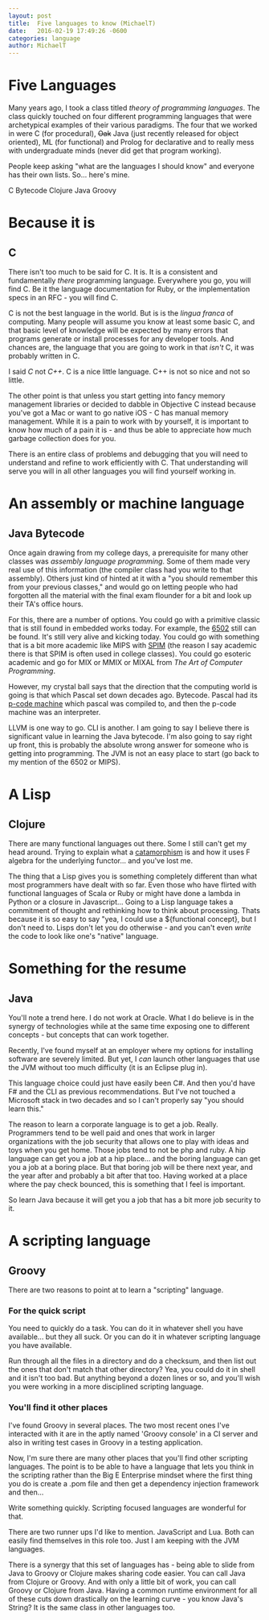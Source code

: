 ```yaml
---
layout: post
title:  Five languages to know (MichaelT)
date:   2016-02-19 17:49:26 -0600
categories: language
author:	MichaelT
---
```


# Five Languages

Many years ago, I took a class titled *theory of programming languages*.
The class quickly touched on four different programming languages that
were archetypical examples of their various paradigms.  The four that
we worked in were C (for procedural), <s>Oak</s> Java (just recently
released for object oriented), ML (for functional) and Prolog for
declarative and to really mess with undergraduate minds (never did
get that program working).

People keep asking "what are the languages I should know" and everyone
has their own lists. So... here's mine.

C
Bytecode
Clojure
Java
Groovy

# Because it is

## C

There isn't too much to be said for C. It is. It is a consistent and
fundamentally *there* programming language. Everywhere you go, you
will find C.  Be it the language documentation for Ruby, or the
implementation specs in an RFC - you will find C.

C is not the best language in the world. But is is the *lingua franca*
of computing.  Many people will assume you know at least some basic C,
and that basic level of knowledge will be expected by many errors
that programs generate or install processes for any developer tools.
And chances are, the language that you are going to work in that *isn't*
C, it was probably written in C.

I said *C* not *C++*.  C is a nice little language. C++ is not so nice
and not so little.

The other point is that unless you start getting into fancy memory
management libraries or decided to dabble in Objective C instead
because you've got a Mac or want to go native iOS - C has manual
memory management. While it is a pain to work with by yourself, it
is important to know how much of a pain it is - and thus be able to
appreciate how much garbage collection does for you.

There is an entire class of problems and debugging that you will
need to understand and refine to work efficiently with C.  That
understanding will serve you will in all other languages you will
find yourself working in.

# An assembly or machine language

## Java Bytecode

Once again drawing from my college days, a prerequisite for many other
classes was *assembly language programming*.  Some of them made very real
use of this information (the compiler class had you write to that assembly).
Others just kind of hinted at it with a "you should remember this from
your previous classes," and would go on letting people who had forgotten
all the material with the final exam flounder for a bit and look up their
TA's office hours.

For this, there are a number of options. You could go with a primitive
classic that is still found in embedded works today.  For example, the
[6502](http://www.westerndesigncenter.com/wdc/) still can be found. It's
still very alive and kicking today.  You could go with something that
is a bit more academic like MIPS with
[SPIM](http://spimsimulator.sourceforge.net) (the reason I say academic
there is that SPIM is often used in college classes).  You could go
esoteric academic and go for MIX or MMIX or MIXAL from *The Art of
Computer Programming*.

However, my crystal ball says that the direction that the computing world
is going is that which Pascal set down decades ago.  Bytecode.  Pascal
had its [p-code machine](https://en.wikipedia.org/wiki/P-code_machine)
which pascal was compiled to, and then the p-code machine was an
interpreter.

LLVM is one way to go. CLI is another. I am going to say I believe there
is significant value in learning the Java bytecode.  I'm also going to
say right up front, this is probably the absolute wrong answer for
someone who is getting into programming. The JVM is not an easy place
to start (go back to my mention of the 6502 or MIPS).

# A Lisp

## Clojure

There are many functional languages out there. Some I still can't
get my head around. Trying to explain what a
[catamorphism](https://wiki.haskell.org/Catamorphisms) is and how
it uses F algebra for the underlying functor... and you've lost me.

The thing that a Lisp gives you is something completely different
than what most programmers have dealt with so far. Even those who
have flirted with functional languages of Scala or Ruby or might have
done a lambda in Python or a closure in Javascript... Going to a
Lisp language takes a commitment of thought and rethinking how
to think about processing.  Thats because it is so easy to say "yea,
I could use a ${functional concept}, but I don't need to.  Lisps
don't let you do otherwise - and you can't even *write* the code to
look like one's "native" language.

# Something for the resume

## Java

You'll note a trend here. I do not work at Oracle. What I do believe
is in the synergy of technologies while at the same time exposing one
to different concepts - but concepts that can work together.

Recently, I've found myself at an employer where my options for
installing software are severely limited. But yet, I *can* launch
other languages that use the JVM without too much difficulty (it is
an Eclipse plug in).

This language choice could just have easily been C#.  And then you'd
have F# and the CLI as previous recommendations. But I've not touched
a Microsoft stack in two decades and so I can't properly say "you should
learn this."

The reason to learn a corporate language is to get a job. Really.
Programmers tend to be well paid and ones that work in larger organizations
with the job security that allows one to play with ideas and toys when
you get home.  Those jobs tend to not be php and ruby. A hip language
can get you a job at a hip place... and the boring language can get you
a job at a boring place.  But that boring job will be there next year,
and the year after and probably a bit after that too.  Having worked
at a place where the pay check bounced, this is something that I feel
is important.

So learn Java because it will get you a job that has a bit more
job security to it.

# A scripting language

## Groovy

There are two reasons to point at to learn a "scripting" language.

### For the quick script

You need to quickly do a task. You can do it in whatever shell you
have available... but they all suck.  Or you can do it in whatever
scripting language you have available.

Run through all the files in a directory and do a checksum, and then
list out the ones that don't match that other directory? Yea, you
could do it in shell and it isn't too bad. But anything beyond a
dozen lines or so, and you'll wish you were working in a more
disciplined scripting language.

### You'll find it other places

I've found Groovy in several places.  The two most recent ones I've
interacted with it are in the aptly named 'Groovy console' in
a CI server and also in writing test cases in Groovy in a testing
application.

Now, I'm sure there are many other places that you'll find other
scripting languages.  The point is to be able to have a language
that lets you think in the scripting rather than the Big E Enterprise
mindset where the first thing you do is create a .pom file and then
get a dependency injection framework and then...

Write something quickly. Scripting focused languages are wonderful
for that.

There are two runner ups I'd like to mention.  JavaScript and Lua.
Both can easily find themselves in this role too.  Just I am
keeping with the JVM languages.

There is a synergy that this set of languages has - being able to
slide from Java to Groovy or Clojure makes sharing code easier.
You can call Java from Clojure or Groovy.  And with only a little
bit of work, you can call Groovy or Clojure from Java.  Having
a common runtime environment for all of these cuts down drastically
on the learning curve - you know Java's String? It is the same class
in other languages too.
